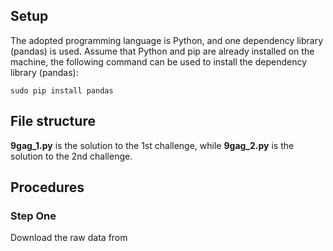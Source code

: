 ## Setup

The adopted programming language is Python, and one dependency library (pandas) is used. Assume that Python and pip are already installed on the machine, the following command can be used to install the dependency library (pandas):

`sudo pip install pandas`

## File structure

**9gag_1.py** is the solution to the 1st challenge, while **9gag_2.py** is the solution to the 2nd challenge.

## Procedures

### Step One

Download the raw data from 

